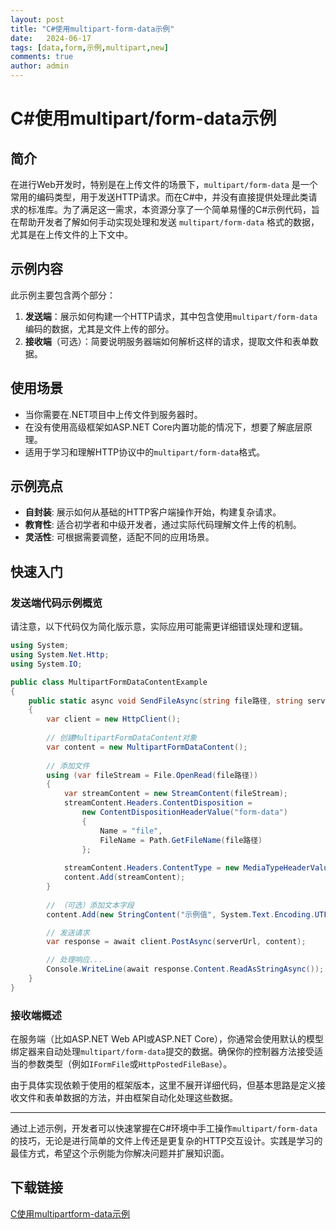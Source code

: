 ```yaml
---
layout: post
title: "C#使用multipart-form-data示例"
date:   2024-06-17
tags: [data,form,示例,multipart,new]
comments: true
author: admin
---
```

# C#使用multipart/form-data示例

## 简介

在进行Web开发时，特别是在上传文件的场景下，`multipart/form-data` 是一个常用的编码类型，用于发送HTTP请求。而在C#中，并没有直接提供处理此类请求的标准库。为了满足这一需求，本资源分享了一个简单易懂的C#示例代码，旨在帮助开发者了解如何手动实现处理和发送 `multipart/form-data` 格式的数据，尤其是在上传文件的上下文中。

## 示例内容

此示例主要包含两个部分：

1. **发送端**：展示如何构建一个HTTP请求，其中包含使用`multipart/form-data`编码的数据，尤其是文件上传的部分。
2. **接收端**（可选）：简要说明服务器端如何解析这样的请求，提取文件和表单数据。

## 使用场景

- 当你需要在.NET项目中上传文件到服务器时。
- 在没有使用高级框架如ASP.NET Core内置功能的情况下，想要了解底层原理。
- 适用于学习和理解HTTP协议中的`multipart/form-data`格式。

## 示例亮点

- **自封装**: 展示如何从基础的HTTP客户端操作开始，构建复杂请求。
- **教育性**: 适合初学者和中级开发者，通过实际代码理解文件上传的机制。
- **灵活性**: 可根据需要调整，适配不同的应用场景。

## 快速入门

### 发送端代码示例概览

请注意，以下代码仅为简化版示意，实际应用可能需更详细错误处理和逻辑。

```csharp
using System;
using System.Net.Http;
using System.IO;

public class MultipartFormDataContentExample
{
    public static async void SendFileAsync(string file路径, string serverUrl)
    {
        var client = new HttpClient();
        
        // 创建MultipartFormDataContent对象
        var content = new MultipartFormDataContent();
        
        // 添加文件
        using (var fileStream = File.OpenRead(file路径))
        {
            var streamContent = new StreamContent(fileStream);
            streamContent.Headers.ContentDisposition =
                new ContentDispositionHeaderValue("form-data")
                {
                    Name = "file",
                    FileName = Path.GetFileName(file路径)
                };
            
            streamContent.Headers.ContentType = new MediaTypeHeaderValue("application/octet-stream");
            content.Add(streamContent);
        }
        
        // （可选）添加文本字段
        content.Add(new StringContent("示例值", System.Text.Encoding.UTF8, "text/plain"), "exampleField");

        // 发送请求
        var response = await client.PostAsync(serverUrl, content);

        // 处理响应...
        Console.WriteLine(await response.Content.ReadAsStringAsync());
    }
}
```

### 接收端概述

在服务端（比如ASP.NET Web API或ASP.NET Core），你通常会使用默认的模型绑定器来自动处理`multipart/form-data`提交的数据。确保你的控制器方法接受适当的参数类型（例如`IFormFile`或`HttpPostedFileBase`）。

由于具体实现依赖于使用的框架版本，这里不展开详细代码，但基本思路是定义接收文件和表单数据的方法，并由框架自动化处理这些数据。

---

通过上述示例，开发者可以快速掌握在C#环境中手工操作`multipart/form-data`的技巧，无论是进行简单的文件上传还是更复杂的HTTP交互设计。实践是学习的最佳方式，希望这个示例能为你解决问题并扩展知识面。

## 下载链接

[C使用multipartform-data示例](https://pan.quark.cn/s/3b05070d1079)